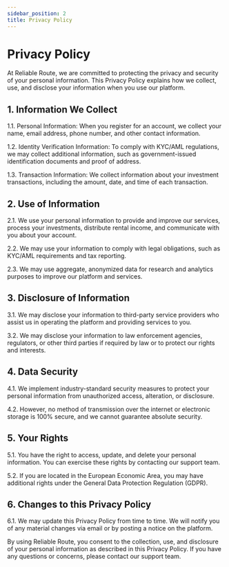 ```yaml
---
sidebar_position: 2
title: Privacy Policy
---
```


# Privacy Policy

At Reliable Route, we are committed to protecting the privacy and security of your personal information. This Privacy Policy explains how we collect, use, and disclose your information when you use our platform.

## 1. Information We Collect

1.1. Personal Information: When you register for an account, we collect your name, email address, phone number, and other contact information.

1.2. Identity Verification Information: To comply with KYC/AML regulations, we may collect additional information, such as government-issued identification documents and proof of address.

1.3. Transaction Information: We collect information about your investment transactions, including the amount, date, and time of each transaction.

## 2. Use of Information

2.1. We use your personal information to provide and improve our services, process your investments, distribute rental income, and communicate with you about your account.

2.2. We may use your information to comply with legal obligations, such as KYC/AML requirements and tax reporting.

2.3. We may use aggregate, anonymized data for research and analytics purposes to improve our platform and services.

## 3. Disclosure of Information

3.1. We may disclose your information to third-party service providers who assist us in operating the platform and providing services to you.

3.2. We may disclose your information to law enforcement agencies, regulators, or other third parties if required by law or to protect our rights and interests.

## 4. Data Security

4.1. We implement industry-standard security measures to protect your personal information from unauthorized access, alteration, or disclosure.

4.2. However, no method of transmission over the internet or electronic storage is 100% secure, and we cannot guarantee absolute security.

## 5. Your Rights

5.1. You have the right to access, update, and delete your personal information. You can exercise these rights by contacting our support team.

5.2. If you are located in the European Economic Area, you may have additional rights under the General Data Protection Regulation (GDPR).

## 6. Changes to this Privacy Policy

6.1. We may update this Privacy Policy from time to time. We will notify you of any material changes via email or by posting a notice on the platform.

By using Reliable Route, you consent to the collection, use, and disclosure of your personal information as described in this Privacy Policy. If you have any questions or concerns, please contact our support team.